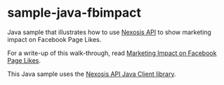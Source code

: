 # sample-java-fbimpact

Java sample that illustrates how to use [Nexosis API](https://developers.nexosis.com) to show marketing impact on Facebook Page Likes.

For a write-up of this walk-through, read [Marketing Impact on Facebook Page Likes](http://docs.nexosis.com/tutorials/facebooklikesimpactanalysis).

This Java sample uses the [Nexosis API Java Client library](https://github.com/Nexosis/nexosisclient-java).